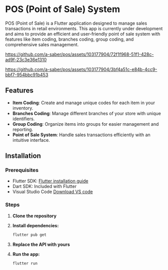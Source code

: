 # POS (Point of Sale) System

POS (Point of Sale) is a Flutter application designed to manage sales transactions in retail environments. This app is currently under development and aims to provide an efficient and user-friendly point of sale system with features like item coding, branches coding, group coding, and comprehensive sales management.

https://github.com/a-saber/pos/assets/103177904/72f1f968-51f1-428c-ad9f-23c3e36e1310

https://github.com/a-saber/pos/assets/103177904/3bf4a51c-e84b-4cc9-bbf7-954bbc91b453


## Features

- **Item Coding**: Create and manage unique codes for each item in your inventory.
- **Branches Coding**: Manage different branches of your store with unique identifiers.
- **Group Coding**: Organize items into groups for easier management and reporting.
- **Point of Sale System**: Handle sales transactions efficiently with an intuitive interface.

## Installation

### Prerequisites
- Flutter SDK: [Flutter installation guide](https://flutter.dev/docs/get-started/install)
- Dart SDK: Included with Flutter
- Visual Studio Code [Download VS code](https://code.visualstudio.com/)

### Steps
1. **Clone the repository**

2. **Install dependencies:**
    ```bash
    flutter pub get
    ```
3. **Replace the API with yours**

4. **Run the app:**
    ```bash
    flutter run
    ```
